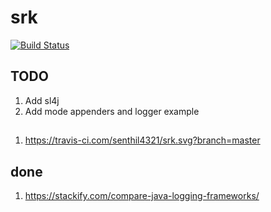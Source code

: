 # srk

[![Build Status](https://travis-ci.org/senthil4321/srk.svg?branch=master)](https://travis-ci.org/senthil4321/srk)
## TODO
1. Add sl4j
1. Add mode appenders and logger example
## 
1. https://travis-ci.com/senthil4321/srk.svg?branch=master
## done
1. https://stackify.com/compare-java-logging-frameworks/
